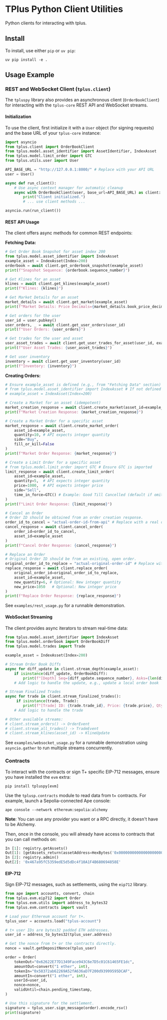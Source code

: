 # TPlus Python Client Utilities

Python clients for interacting with tplus.

## Install

To install, use either `pip` or `uv pip`:

```shell
uv pip install -e .
```

## Usage Example

### REST and WebSocket Client (`tplus.client`)

The `tpluspy` library also provides an asynchronous client (`OrderBookClient`) for interacting with the `tplus-core` REST API and WebSocket streams.

#### Initialization

To use the client, first initialize it with a `User` object (for signing requests) and the base URL of your `tplus-core` instance:

```python
import asyncio
from tplus.client import OrderBookClient
from tplus.model.asset_identifier import AssetIdentifier, IndexAsset
from tplus.model.limit_order import GTC
from tplus.utils.user import User

API_BASE_URL = "http://127.0.0.1:8000/" # Replace with your API URL
user = User()

async def run_client():
    # Use async context manager for automatic cleanup
    async with OrderBookClient(user, base_url=API_BASE_URL) as client:
        print("Client initialized.")
        # ... use client methods ...

asyncio.run(run_client())
```

#### REST API Usage

The client offers async methods for common REST endpoints:

**Fetching Data:**

```python
# Get Order Book Snapshot for asset index 200
from tplus.model.asset_identifier import IndexAsset
example_asset = IndexAsset(Index=200)
orderbook = await client.get_orderbook_snapshot(example_asset)
print(f"Snapshot Sequence: {orderbook.sequence_number}")

# Get Klines for an asset
klines = await client.get_klines(example_asset)
print(f"Klines: {klines}")

# Get Market Details for an asset
market_details = await client.get_market(example_asset)
print(f"Market Details: Price Decimals={market_details.book_price_decimals}, Quantity Decimals={market_details.book_quantity_decimals}")

# Get orders for the user
user_id = user.pubkey()
user_orders, _ = await client.get_user_orders(user_id)
print(f"User Orders: {user_orders}")

# Get trades for the user and asset
user_asset_trades = await client.get_user_trades_for_asset(user_id, example_asset)
print(f"User Asset Trades: {user_asset_trades}")

# Get user inventory
inventory = await client.get_user_inventory(user_id)
print(f"Inventory: {inventory}")
```

**Creating Orders:**

```python
# Ensure example_asset is defined (e.g., from "Fetching Data" section)
# from tplus.model.asset_identifier import IndexAsset # If not defined elsewhere
# example_asset = IndexAsset(Index=200)

# Create a Market for an asset (idempotent)
market_creation_response = await client.create_market(asset_id=example_asset)
print(f"Market Creation Response: {market_creation_response}")

# Create a Market Order for a specific asset
market_response = await client.create_market_order(
    asset_id=example_asset,
    quantity=10, # API expects integer quantity
    side="Buy",
    fill_or_kill=False
)
print(f"Market Order Response: {market_response}")

# Create a Limit Order for a specific asset
# from tplus.model.limit_order import GTC # Ensure GTC is imported
limit_response = await client.create_limit_order(
    asset_id=example_asset,
    quantity=5,  # API expects integer quantity
    price=1000,  # API expects integer price
    side="Sell",
    time_in_force=GTC() # Example: Good Till Cancelled (default if omitted)
)
print(f"Limit Order Response: {limit_response}")

# Cancel an Order
# Order ID should be obtained from an order creation response.
order_id_to_cancel = "actual-order-id-from-api" # Replace with a real order ID
cancel_response = await client.cancel_order(
    order_id=order_id_to_cancel,
    asset_id=example_asset
)
print(f"Cancel Order Response: {cancel_response}")

# Replace an Order
# Original Order ID should be from an existing, open order.
original_order_id_to_replace = "actual-original-order-id" # Replace with a real order ID
replace_response = await client.replace_order(
    original_order_id=original_order_id_to_replace,
    asset_id=example_asset,
    new_quantity=6, # Optional: New integer quantity
    new_price=1050   # Optional: New integer price
)
print(f"Replace Order Response: {replace_response}")
```

See `examples/rest_usage.py` for a runnable demonstration.

#### WebSocket Streaming

The client provides async iterators to stream real-time data:

```python
from tplus.model.asset_identifier import IndexAsset
from tplus.model.orderbook import OrderBookDiff
from tplus.model.trades import Trade

example_asset = IndexAsset(Index=200)

# Stream Order Book Diffs
async for diff_update in client.stream_depth(example_asset):
    if isinstance(diff_update, OrderBookDiff):
        print(f"[Depth] Seq={diff_update.sequence_number}, Asks={len(diff_update.asks)}, Bids={len(diff_update.bids)}")
    # Add logic to handle the update, e.g., update a local order book

# Stream Finalized Trades
async for trade in client.stream_finalized_trades():
     if isinstance(trade, Trade):
        print(f"[Trade] ID: {trade.trade_id}, Price: {trade.price}, Qty: {trade.quantity}")
    # Add logic to handle the trade

# Other available streams:
# client.stream_orders() -> OrderEvent
# client.stream_all_trades() -> TradeEvent
# client.stream_klines(asset_id) -> KlineUpdate
```

See `examples/websocket_usage.py` for a runnable demonstration using `asyncio.gather` to run multiple streams concurrently.

### Contracts

To interact with the contracts or sign T+ specific EIP-712 messages, ensure you have installed the `evm` extra:

```shell
pip install tpluspy[evm]
```

Use the `tplusp.contracts` module to read data from t+ contracts.
For example, launch a Sepolia-connected Ape console:

```shell
ape console --network ethereum:sepolia:alchemy
```

**Note**: You can use any provider you want or a RPC directly, it doesn't have to be Alchemy.

Then, once in the console, you will already have access to contracts that you can call methods on:

```python
In [1]: registry.getAssets()
Out[1]: [getAssets_return(assetAddress=HexBytes('0x000000000000000000000000f08a50178dfcde18524640ea6618a1f965821715'), chainId=11155111, maxDeposits=100)]
In [2]: registry.admin()
Out[2]: '0x467a95fC5359edE5d5dDc4f10A1F4B680694858E'
```

#### EIP-712

Sign EIP-712 messages, such as settlements, using the `eip712` library.

```python
from ape import accounts, convert, chain
from tplus.evm.eip712 import Order
from tplus.evm.utils import address_to_bytes32
from tplus.evm.contracts import vault

# Load your Ethereum account for t+.
tplus_user = accounts.load("tplus-account")

# t+ user IDs are bytes32 padded ETH addresses.
user_id = address_to_bytes32(tplus_user.address)

# Get the nonce from t+ or the contracts directly.
nonce = vault.getDepositNonce(tplus_user)

order = Order(
    tokenOut="0x62622E77D1349Face943C6e7D5c01C61465FE1dc",
    amountOut=convert("1 ether", int),
    tokenIn="0x58372ab62269A52fA636aD7F200d93999595DCAF",
    amountIn=convert("1 ether", int),
    userId=user_id,
    nonce=nonce,
    validUntil=chain.pending_timestamp,
)

# Use this signature for the settlement.
signature = tplus_user.sign_message(order).encode_rsv()
print(signature)
```